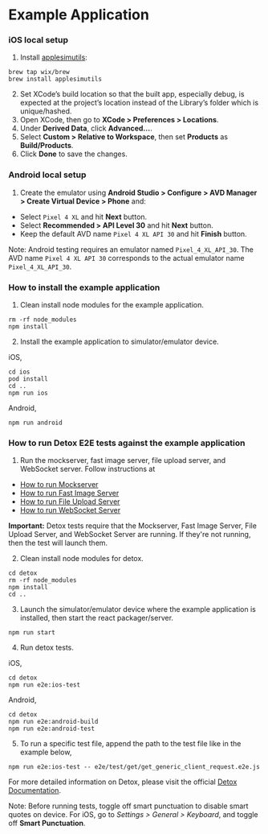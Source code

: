 # Example Application

### iOS local setup
1. Install [applesimutils](https://github.com/wix/AppleSimulatorUtils):
```
brew tap wix/brew
brew install applesimutils
```
2. Set XCode’s build location so that the built app, especially debug, is expected at the project’s location instead of the Library’s folder which is unique/hashed.
3. Open XCode, then go to **XCode > Preferences > Locations**.
4. Under **Derived Data**, click **Advanced…**.
5. Select **Custom > Relative to Workspace**, then set **Products** as **Build/Products**.
6. Click **Done** to save the changes.

### Android local setup
1. Create the emulator using **Android Studio > Configure > AVD Manager > Create Virtual Device > Phone** and:
  - Select `Pixel 4 XL` and hit **Next** button.
  - Select **Recommended > API Level 30** and hit **Next** button.
  - Keep the default AVD name `Pixel 4 XL API 30` and hit **Finish** button.

Note: Android testing requires an emulator named `Pixel_4_XL_API_30`. The AVD name `Pixel 4 XL API 30` corresponds to the actual emulator name `Pixel_4_XL_API_30`.

### How to install the example application
1. Clean install node modules for the example application.
```
rm -rf node_modules
npm install
```
2. Install the example application to simulator/emulator device.

iOS,
```
cd ios
pod install
cd ..
npm run ios
```
Android,
```
npm run android
```

### How to run Detox E2E tests against the example application
1. Run the mockserver, fast image server, file upload server, and WebSocket server. Follow instructions at
- [How to run Mockserver](MOCKSERVER.md#how-to-run-mockserver)
- [How to run Fast Image Server](FILESERVER.md#how-to-run-fast-image-server)
- [How to run File Upload Server](FILESERVER.md#how-to-run-file-upload-server)
- [How to run WebSocket Server](WEBSOCKETSERVER.md#how-to-run-websocket-server)

**Important:** Detox tests require that the Mockserver, Fast Image Server, File Upload Server, and WebSocket Server are running. If they're not running, then the test will launch them.

2. Clean install node modules for detox.
```
cd detox
rm -rf node_modules
npm install
cd ..
```
3. Launch the simulator/emulator device where the example application is installed, then start the react packager/server.
```
npm run start
```
4. Run detox tests.

iOS,
```
cd detox
npm run e2e:ios-test
```
Android,
```
cd detox
npm run e2e:android-build
npm run e2e:android-test
```
5. To run a specific test file, append the path to the test file like in the example below,
```
npm run e2e:ios-test -- e2e/test/get/get_generic_client_request.e2e.js
```

For more detailed information on Detox, please visit the official [Detox Documentation](https://github.com/wix/Detox/blob/master/docs/README.md).

Note: Before running tests, toggle off smart punctuation to disable smart quotes on device. For iOS, go to *Settings > General > Keyboard*, and toggle off **Smart Punctuation**.
